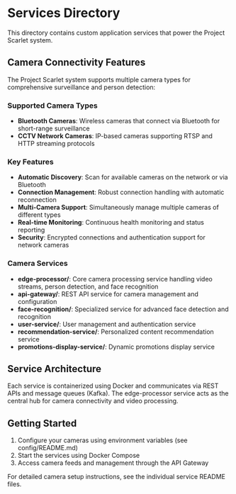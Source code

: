 # Services Directory

This directory contains custom application services that power the Project Scarlet system.

## Camera Connectivity Features

The Project Scarlet system supports multiple camera types for comprehensive surveillance and person detection:

### Supported Camera Types

- **Bluetooth Cameras**: Wireless cameras that connect via Bluetooth for short-range surveillance
- **CCTV Network Cameras**: IP-based cameras supporting RTSP and HTTP streaming protocols

### Key Features

- **Automatic Discovery**: Scan for available cameras on the network or via Bluetooth
- **Connection Management**: Robust connection handling with automatic reconnection
- **Multi-Camera Support**: Simultaneously manage multiple cameras of different types
- **Real-time Monitoring**: Continuous health monitoring and status reporting
- **Security**: Encrypted connections and authentication support for network cameras

### Camera Services

- **edge-processor/**: Core camera processing service handling video streams, person detection, and face recognition
- **api-gateway/**: REST API service for camera management and configuration
- **face-recognition/**: Specialized service for advanced face detection and recognition
- **user-service/**: User management and authentication service
- **recommendation-service/**: Personalized content recommendation service
- **promotions-display-service/**: Dynamic promotions display service

## Service Architecture

Each service is containerized using Docker and communicates via REST APIs and message queues (Kafka). The edge-processor service acts as the central hub for camera connectivity and video processing.

## Getting Started

1. Configure your cameras using environment variables (see config/README.md)
2. Start the services using Docker Compose
3. Access camera feeds and management through the API Gateway

For detailed camera setup instructions, see the individual service README files.